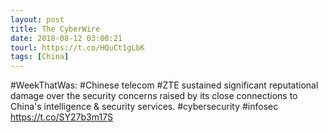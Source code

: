 ```yaml
---
layout: post
title: The CyberWire
date: 2018-08-12 03:00:21
tourl: https://t.co/HQuCt1gLbK
tags: [China]
---
```

#WeekThatWas: #Chinese telecom #ZTE sustained significant reputational damage over the security concerns raised by its close connections to China's intelligence &amp; security services. #cybersecurity #infosec https://t.co/SY27b3m17S